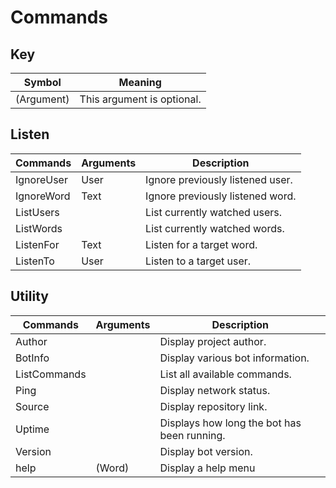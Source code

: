 # Commands

## Key
| Symbol     | Meaning                    |
| ---------- | -------------------------- |
| (Argument) | This argument is optional. |

## Listen
| Commands   | Arguments | Description                      |
| ---------- | --------- | -------------------------------- |
| IgnoreUser | User      | Ignore previously listened user. |
| IgnoreWord | Text      | Ignore previously listened word. |
| ListUsers  | <none>    | List currently watched users.    |
| ListWords  | <none>    | List currently watched words.    |
| ListenFor  | Text      | Listen for a target word.        |
| ListenTo   | User      | Listen to a target user.         |

## Utility
| Commands     | Arguments | Description                                 |
| ------------ | --------- | ------------------------------------------- |
| Author       | <none>    | Display project author.                     |
| BotInfo      | <none>    | Display various bot information.            |
| ListCommands | <none>    | List all available commands.                |
| Ping         | <none>    | Display network status.                     |
| Source       | <none>    | Display repository link.                    |
| Uptime       | <none>    | Displays how long the bot has been running. |
| Version      | <none>    | Display bot version.                        |
| help         | (Word)    | Display a help menu                         |

